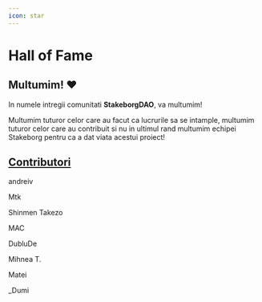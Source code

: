 ```yaml
---
icon: star
---
```


# Hall of Fame

## Multumim! :heart:

In numele intregii comunitati **StakeborgDAO**, va multumim!

Multumim tuturor celor care au facut ca lucrurile sa se intample, multumim tuturor celor care au contribuit si nu in ultimul rand multumim echipei Stakeborg pentru ca a dat viata acestui proiect!

## [Contributori](https://republica.ro/de-ce-contributor)

andreiv

Mtk

Shinmen Takezo

MAC

DubluDe

Mihnea T.

Matei

\_Dumi
